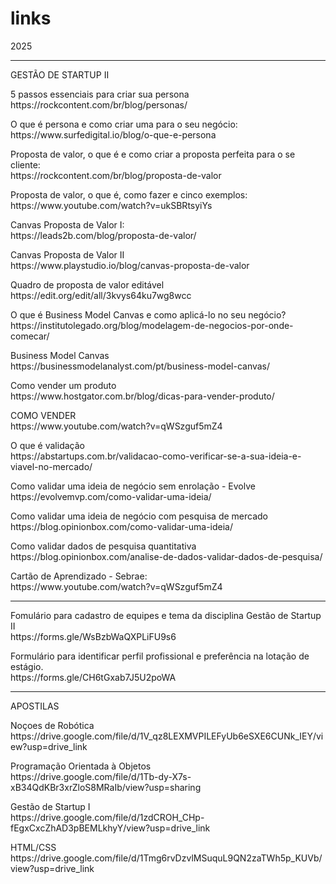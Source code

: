 # links
<p>2025</p>
<hr>
<p>GESTÃO DE STARTUP II</p>
<p>
    5 passos essenciais para criar sua persona<br>
    https://rockcontent.com/br/blog/personas/
</p>
<p>
    O que é persona e como criar uma para o seu negócio:<br>
    https://www.surfedigital.io/blog/o-que-e-persona
</p>
<p>
    Proposta de valor, o que é e como criar a proposta perfeita para o se cliente:<br>
    https://rockcontent.com/br/blog/proposta-de-valor
</p>
<p>
    Proposta de valor, o que é, como fazer e cinco exemplos:<br>
    https://www.youtube.com/watch?v=ukSBRtsyiYs
</p>
<p>
    Canvas Proposta de Valor I:<br>
    https://leads2b.com/blog/proposta-de-valor/
</p>
<p>
    Canvas Proposta de Valor II<br>
    https://www.playstudio.io/blog/canvas-proposta-de-valor
</p>
<p>
    Quadro de proposta de valor editável<br>
    https://edit.org/edit/all/3kvys64ku7wg8wcc
</p>
<p>
    O que é Business Model Canvas e como aplicá-lo no seu negócio?<br>
    https://institutolegado.org/blog/modelagem-de-negocios-por-onde-comecar/
</p>
<p>
    Business Model Canvas<br>
    https://businessmodelanalyst.com/pt/business-model-canvas/
</p>
<p>
    Como vender um produto<br>
    https://www.hostgator.com.br/blog/dicas-para-vender-produto/
</p>
<p>
    COMO VENDER<br>
    https://www.youtube.com/watch?v=qWSzguf5mZ4
</p>
<p>
    O que é validação<br>
    https://abstartups.com.br/validacao-como-verificar-se-a-sua-ideia-e-viavel-no-mercado/
</p>
<p>
    Como validar uma ideia de negócio sem enrolação - Evolve<br>
    https://evolvemvp.com/como-validar-uma-ideia/
</p>
<p>
    Como validar uma ideia de negócio com pesquisa de mercado<br>
    https://blog.opinionbox.com/como-validar-uma-ideia/
</p>
<p>
    Como validar dados de pesquisa quantitativa<br>
    https://blog.opinionbox.com/analise-de-dados-validar-dados-de-pesquisa/
</p>
<p>
    Cartão de Aprendizado - Sebrae:<br>
    https://www.youtube.com/watch?v=qWSzguf5mZ4
</p>
<hr>
<p>
    Fomulário para cadastro de equipes e tema da disciplina Gestão de Startup II<br>
    https://forms.gle/WsBzbWaQXPLiFU9s6
</p>
Formulário para identificar perfil profissional e preferência na lotação de estágio.<br>
https://forms.gle/CH6tGxab7J5U2poWA
<br><hr>
<p>APOSTILAS</p>
<p>
    Noçoes de Robótica<br>
    https://drive.google.com/file/d/1V_qz8LEXMVPILEFyUb6eSXE6CUNk_IEY/view?usp=drive_link
</p>
<p>
    Programação Orientada à Objetos<br>
    https://drive.google.com/file/d/1Tb-dy-X7s-xB34QdKBr3xrZloS8MRaIb/view?usp=sharing
</p>
<p>
    Gestão de Startup I<br>
    https://drive.google.com/file/d/1zdCROH_CHp-fEgxCxcZhAD3pBEMLkhyY/view?usp=drive_link
</p>
<p>
    HTML/CSS<br>
    https://drive.google.com/file/d/1Tmg6rvDzvlMSuquL9QN2zaTWh5p_KUVb/view?usp=drive_link
</p>



